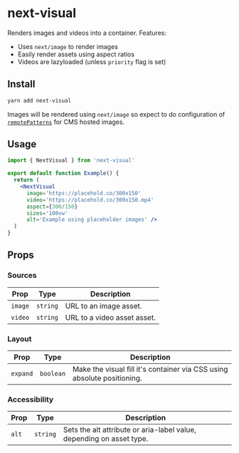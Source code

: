 # next-visual

Renders images and videos into a container.  Features:

- Uses `next/image` to render images
- Easily render assets using aspect ratios
- Videos are lazyloaded (unless `priority` flag is set)

## Install

```sh
yarn add next-visual
```

Images will be rendered using `next/image` so expect to do configuration of [`remotePatterns`](https://nextjs.org/docs/app/api-reference/components/image#remotepatterns) for CMS hosted images.

## Usage

```jsx
import { NextVisual } from 'next-visual'

export default function Example() {
  return (
    <NextVisual
      image='https://placehold.co/300x150'
      video='https://placehold.co/300x150.mp4'
      aspect={300/150}
      sizes='100vw'
      alt='Example using placeholder images' />
  )
}
```

## Props

### Sources

| Prop | Type | Description
| -- | -- | --
| `image` | `string` | URL to an image asset.
| `video` | `string` | URL to a video asset asset.

### Layout

| Prop | Type | Description
| -- | -- | --
| `expand` | `boolean` | Make the visual fill it's container via CSS using absolute positioning. |

### Accessibility

| Prop | Type | Description
| -- | -- | --
| `alt` | `string` | Sets the  alt attribute or aria-label value, depending on asset type. |

